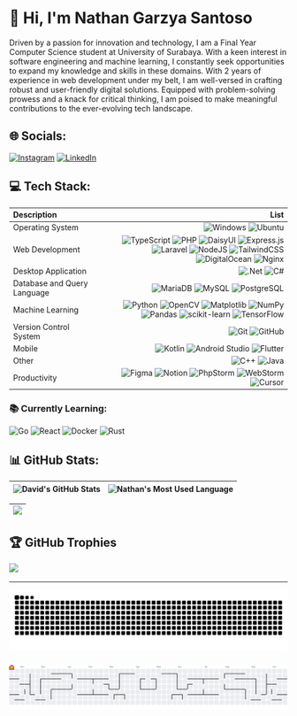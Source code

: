 # 💫 Hi, I'm Nathan Garzya Santoso
Driven by a passion for innovation and technology, I am a Final Year Computer Science student at University of Surabaya. With a keen interest in software engineering and machine learning, I constantly seek opportunities to expand my knowledge and skills in these domains. With 2 years of experience in web development under my belt, I am well-versed in crafting robust and user-friendly digital solutions. Equipped with problem-solving prowess and a knack for critical thinking, I am poised to make meaningful contributions to the ever-evolving tech landscape.


## 🌐 Socials:
[![Instagram](https://img.shields.io/badge/Instagram-%23E4405F.svg?logo=Instagram&logoColor=white)](https://instagram.com/nathgrz._) [![LinkedIn](https://img.shields.io/badge/LinkedIn-%230077B5.svg?logo=linkedin&logoColor=white)](https://linkedin.com/in/nathan-garzya-santoso-3209bb212)  

## 💻 Tech Stack:
| Description | List |
| :- | -: |
| Operating System | ![Windows](https://img.shields.io/badge/Windows-black?style=flat-square&logo=windows&logoColor=white) ![Ubuntu](https://img.shields.io/badge/Ubuntu-E95420?style=flat-square&logo=ubuntu&logoColor=white) |
| Web Development | ![TypeScript](https://img.shields.io/badge/typescript-%23007ACC.svg?style=flat-square&logo=typescript&logoColor=white) ![PHP](https://img.shields.io/badge/php-%23777BB4.svg?style=flat-square&logo=php&logoColor=white) ![DaisyUI](https://img.shields.io/badge/daisyui-5A0EF8?style=flat-square&logo=daisyui&logoColor=white) ![Express.js](https://img.shields.io/badge/express.js-%23404d59.svg?style=flat-square&logo=express&logoColor=%2361DAFB) ![Laravel](https://img.shields.io/badge/laravel-%23FF2D20.svg?style=flat-square&logo=laravel&logoColor=white) ![NodeJS](https://img.shields.io/badge/node.js-6DA55F?style=flat-square&logo=node.js&logoColor=white) ![TailwindCSS](https://img.shields.io/badge/tailwindcss-%2338B2AC.svg?style=flat-square&logo=tailwind-css&logoColor=white) ![DigitalOcean](https://img.shields.io/badge/DigitalOcean-%230167ff.svg?style=flat-square&logo=digitalOcean&logoColor=white) ![Nginx](https://img.shields.io/badge/Nginx-009639?logo=nginx&logoColor=white&style=flat-square)  |
| Desktop Application | ![.Net](https://img.shields.io/badge/.NET-5C2D91?style=flat-square&logo=.net&logoColor=white) ![C#](https://img.shields.io/badge/c%23-%23239120.svg?style=flat-square&logo=csharp&logoColor=white) |
| Database and Query Language | ![MariaDB](https://img.shields.io/badge/MariaDB-003545?style=flat-square&logo=mariadb&logoColor=white) ![MySQL](https://img.shields.io/badge/mysql-4479A1.svg?style=flat-square&logo=mysql&logoColor=white) ![PostgreSQL](https://img.shields.io/badge/postgresql-%23336791.svg?style=flat-square&logo=postgresql&logoColor=white) |
| Machine Learning | ![Python](https://img.shields.io/badge/python-3670A0?style=flat-square&logo=python&logoColor=ffdd54) ![OpenCV](https://img.shields.io/badge/opencv-%23white.svg?style=flat-square&logo=opencv&logoColor=white) ![Matplotlib](https://img.shields.io/badge/Matplotlib-%23ffffff.svg?style=flat-square&logo=Matplotlib&logoColor=black) ![NumPy](https://img.shields.io/badge/numpy-%23013243.svg?style=flat-square&logo=numpy&logoColor=white) ![Pandas](https://img.shields.io/badge/pandas-%23150458.svg?style=flat-square&logo=pandas&logoColor=white) ![scikit-learn](https://img.shields.io/badge/scikit--learn-%23F7931E.svg?style=flat-square&logo=scikit-learn&logoColor=white) ![TensorFlow](https://img.shields.io/badge/TensorFlow-%23FF6F00.svg?style=flat-square&logo=TensorFlow&logoColor=white) |
| Version Control System | ![Git](https://img.shields.io/badge/git-%23F05033.svg?style=flat-square&logo=git&logoColor=white) ![GitHub](https://img.shields.io/badge/github-%23121011.svg?style=flat-square&logo=github&logoColor=white) |
| Mobile | ![Kotlin](https://img.shields.io/badge/Kotlin-%237F52FF.svg?style=flat-square&logo=kotlin&logoColor=white) ![Android Studio](https://img.shields.io/badge/Android%20Studio-3DDC84?style=flat-square&logo=AndroidStudio&logoColor=white) ![Flutter](https://img.shields.io/badge/Flutter-%2302569B.svg?style=flat-square&logo=Flutter&logoColor=white) |
| Other | ![C++](https://img.shields.io/badge/C++-%2300599C.svg?style=flat-square&logo=c%2B%2B&logoColor=white)  ![Java](https://img.shields.io/badge/Java-%23ED8B00.svg?style=flat-square&logo=openjdk&logoColor=white) |
| Productivity | ![Figma](https://img.shields.io/badge/figma-%23F24E1E.svg?style=flat-square&logo=figma&logoColor=white) ![Notion](https://img.shields.io/badge/Notion-%23000000.svg?style=flat-square&logo=Notion&logoColor=white) ![PhpStorm](https://img.shields.io/badge/phpstorm-143?style=flat-square&logo=phpstorm&logoColor=black&color=black&labelColor=darkorchid) ![WebStorm](https://img.shields.io/badge/webstorm-143?style=flat-square&logo=webstorm&logoColor=white&color=black) ![Cursor](https://custom-icon-badges.demolab.com/badge/Cursor-000000?logo=cursor-ai-white) |

### 📚 Currently Learning:
![Go](https://img.shields.io/badge/Go-00ADD8?logo=Go&logoColor=white&style=flat-square) ![React](https://img.shields.io/badge/React-%2320232a.svg?logo=react&logoColor=%2361DAFB&style=flat-square) ![Docker](https://img.shields.io/badge/Docker-%230db7ed.svg?style=flat-square&logo=docker&logoColor=white) ![Rust](https://img.shields.io/badge/Rust-%23000000.svg?e&logo=rust&logoColor=white&style=flat-square)

## 📊 GitHub Stats:
| <img align="center" width="320px" src="https://github-readme-stats-eight-theta.vercel.app/api?username=canonflow&show_icons=true&hide_border=true&theme=dracula&include_all_commits=true&count_private=true" alt="David's GitHub Stats"> | <img align="center" width="295px" src="https://github-readme-stats-eight-theta.vercel.app/api/top-langs/?username=canonflow&langs_count=8&layout=compact&hide_border=true&theme=dracula&cache_seconds=1800" alt="Nathan's Most Used Language">
| ------------- | ------------- |  

| <img width="640px" src="https://github-readme-streak-stats.herokuapp.com/?user=canonflow&hide_border=true&theme=dracula">
| ------------- |

## 🏆 GitHub Trophies
![](https://github-profile-trophy.vercel.app/?username=canonflow&theme=dracula&no-frame=false&no-bg=false&margin-w=4)

---
<img src="https://raw.githubusercontent.com/canonflow/canonflow/output/snake.svg" alt="Snake animation" />

###

<picture>
  <source media="(prefers-color-scheme: dark)" srcset="https://raw.githubusercontent.com/canonflow/canonflow/output/pacman-contribution-graph-dark.svg">
  <source media="(prefers-color-scheme: light)" srcset="https://raw.githubusercontent.com/canonflow/canonflow/output/pacman-contribution-graph.svg">
  <img alt="pacman contribution graph" src="https://raw.githubusercontent.com/canonflow/canonflow/output/pacman-contribution-graph.svg">
</picture>

<!-- Proudly created with GPRM ( https://gprm.itsvg.in ) -->
